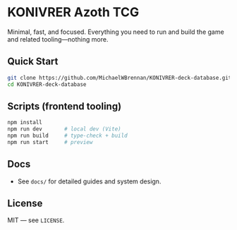 # KONIVRER Azoth TCG

Minimal, fast, and focused. Everything you need to run and build the game and related tooling—nothing more.

## Quick Start

```bash
git clone https://github.com/MichaelWBrennan/KONIVRER-deck-database.git
cd KONIVRER-deck-database
```

## Scripts (frontend tooling)

```bash
npm install
npm run dev       # local dev (Vite)
npm run build     # type-check + build
npm run start     # preview
```

## Docs

- See `docs/` for detailed guides and system design.

## License

MIT — see `LICENSE`.
